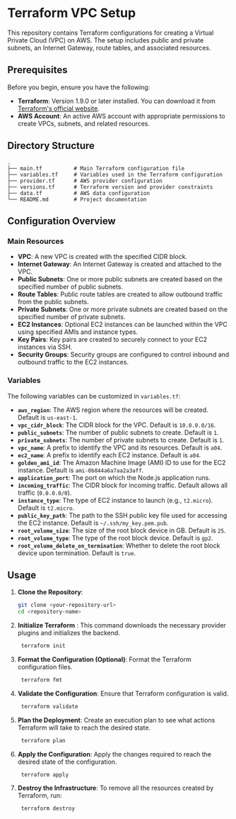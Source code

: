 # Terraform VPC Setup

This repository contains Terraform configurations for creating a Virtual Private Cloud (VPC) on AWS. The setup includes public and private subnets, an Internet Gateway, route tables, and associated resources.

## Prerequisites

Before you begin, ensure you have the following:

- **Terraform**: Version 1.9.0 or later installed. You can download it from [Terraform's official website](https://www.terraform.io/downloads.html).
- **AWS Account**: An active AWS account with appropriate permissions to create VPCs, subnets, and related resources.

## Directory Structure

```plaintext
.
├── main.tf          # Main Terraform configuration file
├── variables.tf     # Variables used in the Terraform configuration
├── provider.tf      # AWS provider configuration
├── versions.tf      # Terraform version and provider constraints
├── data.tf          # AWS data configuration
└── README.md        # Project documentation
```

## Configuration Overview

### Main Resources

- **VPC**: A new VPC is created with the specified CIDR block.
- **Internet Gateway**: An Internet Gateway is created and attached to the VPC.
- **Public Subnets**: One or more public subnets are created based on the specified number of public subnets.
- **Route Tables**: Public route tables are created to allow outbound traffic from the public subnets.
- **Private Subnets**: One or more private subnets are created based on the specified number of private subnets.
- **EC2 Instances**: Optional EC2 instances can be launched within the VPC using specified AMIs and instance types.
- **Key Pairs**: Key pairs are created to securely connect to your EC2 instances via SSH.
- **Security Groups**: Security groups are configured to control inbound and outbound traffic to the EC2 instances.

### Variables

The following variables can be customized in `variables.tf`:

- **`aws_region`**: The AWS region where the resources will be created. Default is `us-east-1`.
- **`vpc_cidr_block`**: The CIDR block for the VPC. Default is `10.0.0.0/16`.
- **`public_subnets`**: The number of public subnets to create. Default is `1`.
- **`private_subnets`**: The number of private subnets to create. Default is `1`.
- **`vpc_name`**: A prefix to identify the VPC and its resources. Default is `a04`.
- **`ec2_name`**: A prefix to identify each EC2 instance. Default is `a04`.
- **`golden_ami_id`**: The Amazon Machine Image (AMI) ID to use for the EC2 instance. Default is `ami-0b844a6a7aa2a3aff`.
- **`application_port`**: The port on which the Node.js application runs.
- **`incoming_traffic`**: The CIDR block for incoming traffic. Default allows all traffic (`0.0.0.0/0`).
- **`instance_type`**: The type of EC2 instance to launch (e.g., `t2.micro`). Default is `t2.micro`.
- **`public_key_path`**: The path to the SSH public key file used for accessing the EC2 instance. Default is `~/.ssh/my_key.pem.pub`.
- **`root_volume_size`**: The size of the root block device in GB. Default is `25`.
- **`root_volume_type`**: The type of the root block device. Default is `gp2`.
- **`root_volume_delete_on_termination`**: Whether to delete the root block device upon termination. Default is `true`.

## Usage

1. **Clone the Repository**:

   ```bash
   git clone <your-repository-url>
   cd <repository-name>
   ```

2. **Initialize Terraform** : This command downloads the necessary provider plugins and initializes the backend.
   ```bash
    terraform init
   ```
3. **Format the Configuration (Optional)**: Format the Terraform configuration files.
   ```bash
    terraform fmt
   ```
4. **Validate the Configuration**: Ensure that Terraform configuration is valid.
   ```bash
    terraform validate
   ```
5. **Plan the Deployment**: Create an execution plan to see what actions Terraform will take to reach the desired state.
   ```bash
    terraform plan
   ```
6. **Apply the Configuration**: Apply the changes required to reach the desired state of the configuration.
   ```bash
    terraform apply
   ```
7. **Destroy the Infrastructure**: To remove all the resources created by Terraform, run:
   ```bash
    terraform destroy
   ```
